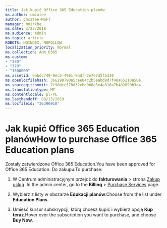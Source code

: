 ```yaml
---
title: Jak kupić Office 365 Education planów
ms.author: cmcatee
author: cmcatee-MSFT
manager: mnirkhe
ms.date: 2/22/2018
ms.audience: Admin
ms.topic: article
ROBOTS: NOINDEX, NOFOLLOW
localization_priority: Normal
ms.collection: Adm_O365
ms.custom:
- "330"
- "370"
- "1500009"
ms.assetid: eabdc749-9ec5-4961-9adf-2e7e7d5fb330
ms.openlocfilehash: 366299790a5cae04c2b5eabd9d7f48a65210a50e
ms.sourcegitcommit: 7c90dcc570d32ebd968e3e4e816a7b482890b3a4
ms.translationtype: MT
ms.contentlocale: pl-PL
ms.lasthandoff: 08/13/2019
ms.locfileid: "36390918"
---
```

# <a name="how-to-purchase-office-365-education-plans"></a><span data-ttu-id="799ba-102">Jak kupić Office 365 Education planów</span><span class="sxs-lookup"><span data-stu-id="799ba-102">How to purchase Office 365 Education plans</span></span>

<span data-ttu-id="799ba-103">Zostały zatwierdzone Office 365 Education.</span><span class="sxs-lookup"><span data-stu-id="799ba-103">You have been approved for Office 365 Education.</span></span> <span data-ttu-id="799ba-104">Do zakupu:</span><span class="sxs-lookup"><span data-stu-id="799ba-104">To purchase:</span></span>
  
1. <span data-ttu-id="799ba-105">W Centrum administracyjnym przejdź do **fakturowania** \> strona [Zakup usług](https://go.microsoft.com/fwlink/p/?linkid=868433) .</span><span class="sxs-lookup"><span data-stu-id="799ba-105">In the admin center, go to the **Billing** \> [Purchase Services](https://go.microsoft.com/fwlink/p/?linkid=868433) page.</span></span>

2. <span data-ttu-id="799ba-106">Wybierz z listy w obszarze **Edukacji planów**.</span><span class="sxs-lookup"><span data-stu-id="799ba-106">Choose from the list under **Education Plans**.</span></span>

3. <span data-ttu-id="799ba-107">Umieść kursor subskrypcji, którą chcesz kupić i wybierz opcję **Kup teraz**.</span><span class="sxs-lookup"><span data-stu-id="799ba-107">Hover over the subscription you want to purchase, and choose **Buy Now**.</span></span>